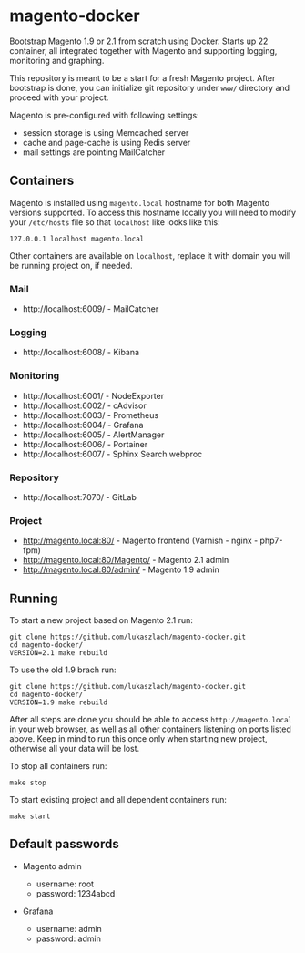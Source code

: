 # magento-docker

Bootstrap Magento 1.9 or 2.1 from scratch using Docker. Starts up 22 container, all integrated together with Magento and supporting logging, monitoring and graphing.

This repository is meant to be a start for a fresh Magento project. After bootstrap is done, you can initialize git repository under `www/` directory and proceed with your project.

Magento is pre-configured with following settings:

 * session storage is using Memcached server
 * cache and page-cache is using Redis server
 * mail settings are pointing MailCatcher

## Containers

Magento is installed using `magento.local` hostname for both Magento versions supported. To access this hostname locally you will need to modify your `/etc/hosts` file so that `localhost` like looks like this:

```
127.0.0.1 localhost magento.local
```

Other containers are available on `localhost`, replace it with domain you will be running project on, if needed.

### Mail

- http://localhost:6009/ - MailCatcher

### Logging

- http://localhost:6008/ - Kibana

### Monitoring

- http://localhost:6001/ - NodeExporter
- http://localhost:6002/ - cAdvisor
- http://localhost:6003/ - Prometheus
- http://localhost:6004/ - Grafana
- http://localhost:6005/ - AlertManager
- http://localhost:6006/ - Portainer
- http://localhost:6007/ - Sphinx Search webproc

### Repository

- http://localhost:7070/ - GitLab

### Project

- http://magento.local:80/ - Magento frontend (Varnish - nginx - php7-fpm)
- http://magento.local:80/Magento/ - Magento 2.1 admin
- http://magento.local:80/admin/ - Magento 1.9 admin

## Running

To start a new project based on Magento 2.1 run:

```
git clone https://github.com/lukaszlach/magento-docker.git
cd magento-docker/
VERSION=2.1 make rebuild
```

To use the old 1.9 brach run:

```
git clone https://github.com/lukaszlach/magento-docker.git
cd magento-docker/
VERSION=1.9 make rebuild
```

After all steps are done you should be able to access `http://magento.local` in your web browser, as well as all other containers listening on ports listed above. Keep in mind to run this once only when starting new project, otherwise all your data will be lost.

To stop all containers run:

```
make stop
```

To start existing project and all dependent containers run:

```
make start
```

## Default passwords

* Magento admin
  * username: root
  * password: 1234abcd

* Grafana
  * username: admin
  * password: admin